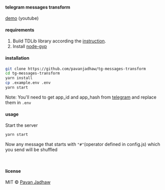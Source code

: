 #### telegram messages transform

[demo](https://www.youtube.com/watch?v=Dlo-e7XrseU&feature=youtu.be) (youtube)

#### requirements

1. Build TDLib library according the [instruction](https://github.com/tdlib/td#building).
2. Install [node-gyp](https://github.com/nodejs/node-gyp#installation)

#### installation

```sh
git clone https://github.com/pavanjadhaw/tg-messages-transform
cd tg-messages-transform
yarn install
cp .example.env .env
yarn start
```

Note: You'll need to get app_id and app_hash from [telegram](https://core.telegram.org/tdlib/getting-started) and replace them in `.env`

#### usage

Start the server

```sh
yarn start
```

Now any message that starts with `"#"`(operator defined in config.js) which you send will be shuffled

&nbsp;

#### license

MIT © [Pavan Jadhaw](https://github.com/pavanjadhaw)
